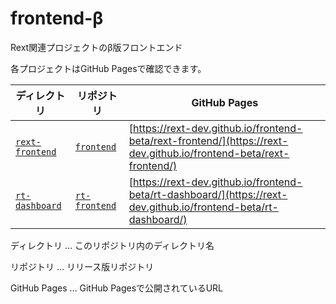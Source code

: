 # frontend-β
Rext関連プロジェクトのβ版フロントエンド

各プロジェクトはGitHub Pagesで確認できます。

| ディレクトリ | リポジトリ | GitHub Pages |
| --- | --- | --- |
| [`rext-frontend`](https://github.com/rext-dev/frontend-beta/tree/main/rext-frontend) | [`frontend`](https://github.com/rext-dev/frontend) | [https://rext-dev.github.io/frontend-beta/rext-frontend/](https://rext-dev.github.io/frontend-beta/rext-frontend/) |
| [`rt-dashboard`](https://github.com/rext-dev/frontend-beta/tree/main/rt-dashboard) | [`rt-frontend`](https://github.com/rext-dev/rt-frontend) | [https://rext-dev.github.io/frontend-beta/rt-dashboard/](https://rext-dev.github.io/frontend-beta/rt-dashboard/) |

ディレクトリ … このリポジトリ内のディレクトリ名

リポジトリ … リリース版リポジトリ

GitHub Pages … GitHub Pagesで公開されているURL
